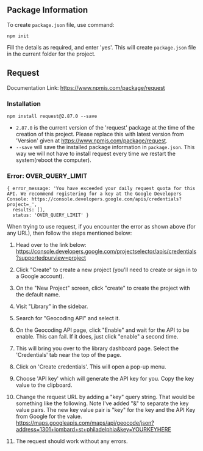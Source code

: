 ## Package Information
To create ```package.json``` file, use command:
```
npm init
```
Fill the details as required, and enter 'yes'. This will create ```package.json``` file in the current folder for the project.

## Request
Documentation Link:
https://www.npmjs.com/package/request

### Installation
```
npm install request@2.87.0 --save
```
* ```2.87.0``` is the current version of the 'request' package at the time of the creation of this project. Please replace this with latest version from 'Version' given at https://www.npmjs.com/package/request.
* ```--save``` will save the installed package information in ```package.json```. This way we will not have to install request every time we restart the system(reboot the computer).  

### Error: OVER_QUERY_LIMIT
```
{ error_message: 'You have exceeded your daily request quota for this API. We recommend registering for a key at the Google Developers Console: https://console.developers.google.com/apis/credentials?project=_',
  results: [],
  status: 'OVER_QUERY_LIMIT' }
```
When trying to use request, if you encounter the error as shown above (for any URL), then follow the steps mentioned below:

1. Head over to the link below: https://console.developers.google.com/projectselector/apis/credentials?supportedpurview=project

2. Click "Create" to create a new project (you'll need to create or sign in to a Google account).

3. On the "New Project" screen, click "create" to create the project with the default name.

4. Visit "Library" in the sidebar.

5. Search for "Geocoding API" and select it.

6. On the Geocoding API page, click "Enable" and wait for the API to be enable. This can fail. If it does, just click "enable" a second time.

7. This will bring you over to the library dashboard page. Select the 'Credentials' tab near the top of the page.

8. Click on 'Create credentials'. This will open a pop-up menu.

9. Choose 'API key' which will generate the API key for you. Copy the key value to the clipboard.

10. Change the request URL by adding a "key" query string. That would be something like the following. Note I've added "&" to separate the key value pairs. The new key value pair is "key" for the key and the API Key from Google for the value.
https://maps.googleapis.com/maps/api/geocode/json?address=1301+lombard+st+philadelphia&key=YOURKEYHERE

11. The request should work without any errors.
